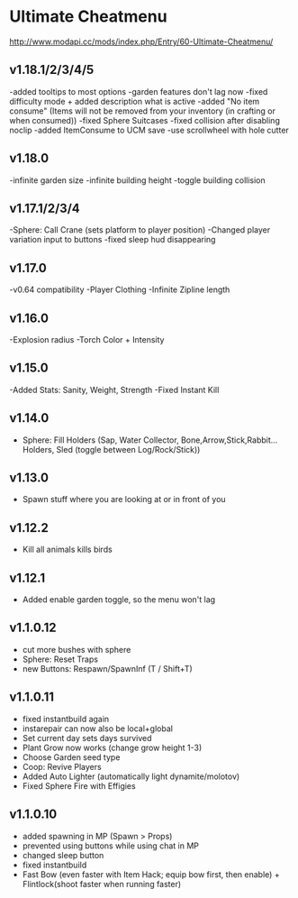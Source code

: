 # Ultimate Cheatmenu
http://www.modapi.cc/mods/index.php/Entry/60-Ultimate-Cheatmenu/

## v1.18.1/2/3/4/5
-added tooltips to most options
-garden features don't lag now
-fixed difficulty mode + added description what is active
-added "No item consume" (Items will not be removed from your inventory (in crafting or when consumed))
-fixed Sphere Suitcases
-fixed collision after disabling noclip
-added ItemConsume to UCM save
-use scrollwheel with hole cutter

## v1.18.0
-infinite garden size
-infinite building height
-toggle building collision

## v1.17.1/2/3/4
-Sphere: Call Crane (sets platform to player position)
-Changed player variation input to buttons
-fixed sleep hud disappearing

## v1.17.0
-v0.64 compatibility
-Player Clothing
-Infinite Zipline length

## v1.16.0
-Explosion radius
-Torch Color + Intensity

## v1.15.0
-Added Stats: Sanity, Weight, Strength
-Fixed Instant Kill

## v1.14.0
- Sphere: Fill Holders (Sap, Water Collector, Bone,Arrow,Stick,Rabbit... Holders, Sled (toggle between Log/Rock/Stick))

## v1.13.0
- Spawn stuff where you are looking at or in front of you

## v1.12.2
- Kill all animals kills birds

## v1.12.1
- Added enable garden toggle, so the menu won't lag

## v1.1.0.12
- cut more bushes with sphere
- Sphere: Reset Traps
- new Buttons: Respawn/SpawnInf (T / Shift+T)

## v1.1.0.11
- fixed instantbuild again
- instarepair can now also be local+global
- Set current day sets days survived
- Plant Grow now works (change grow height 1-3)
- Choose Garden seed type
- Coop: Revive Players
- Added Auto Lighter (automatically light dynamite/molotov)
- Fixed Sphere Fire with Effigies

## v1.1.0.10
- added spawning in MP (Spawn > Props)
- prevented using buttons while using chat in MP
- changed sleep button
- fixed instantbuild
- Fast Bow (even faster with Item Hack; equip bow first, then enable) + Flintlock(shoot faster when running faster)